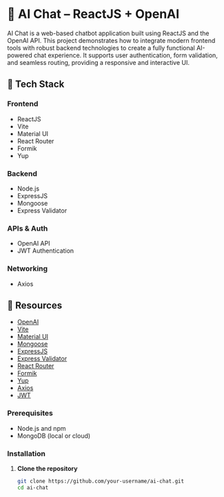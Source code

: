 # 🧠 AI Chat – ReactJS + OpenAI

AI Chat is a web-based chatbot application built using ReactJS and the OpenAI API. This project demonstrates how to integrate modern frontend tools with robust backend technologies to create a fully functional AI-powered chat experience. It supports user authentication, form validation, and seamless routing, providing a responsive and interactive UI.

## 🚀 Tech Stack

### Frontend
- ReactJS
- Vite
- Material UI
- React Router
- Formik
- Yup

### Backend
- Node.js
- ExpressJS
- Mongoose
- Express Validator

### APIs & Auth
- OpenAI API
- JWT Authentication

### Networking
- Axios


## 📂 Resources

- [OpenAI](https://platform.openai.com/)
- [Vite](https://vitejs.dev/)
- [Material UI](https://mui.com/)
- [Mongoose](https://mongoosejs.com/)
- [ExpressJS](https://expressjs.com/)
- [Express Validator](https://express-validator.github.io/docs/)
- [React Router](https://reactrouter.com/)
- [Formik](https://formik.org/)
- [Yup](https://github.com/jquense/yup/)
- [Axios](https://axios-http.com/)
- [JWT](https://github.com/auth0/node-jsonwebtoken)


### Prerequisites

- Node.js and npm
- MongoDB (local or cloud)

### Installation

1. **Clone the repository**
   ```bash
   git clone https://github.com/your-username/ai-chat.git
   cd ai-chat
